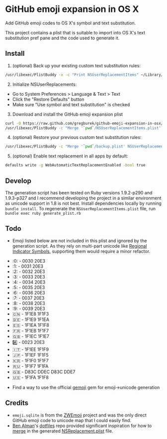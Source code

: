 GitHub emoji expansion in OS X
=============================
Add GitHub emoji codes to OS X's symbol and text substitution.

This project contains a plist that is suitable to import into OS X's text substitution pref pane and the code used to generate it.

Install
-------

1. (optional) Back up your existing custom text substitution rules:
```bash
/usr/libexec/PlistBuddy -x -c "Print NSUserReplacementItems" ~/Library/Preferences/.GlobalPreferences.plist > backup.plist
```

2. Initialize NSUserReplacements:
  - Go to System Preferences > Language & Text > Text
  - Click the "Restore Defaults" button
  - Make sure "Use symbol and text substitution" is checked 

3. Download and install the GitHub emoji expansion plist
```bash
curl -O https://raw.github.com/gregburek/github-emoji-expansion-in-osx/master/NSUserReplacementItems.plist
/usr/libexec/PlistBuddy -c "Merge '`pwd`/NSUserReplacementItems.plist' NSUserReplacementItems" ~/Library/Preferences/.GlobalPreferences.plist
```
4. (optional) Restore your previous custom text substitution rules:
```bash
/usr/libexec/PlistBuddy -c "Merge '`pwd`/backup.plist' NSUserReplacementItems" ~/Library/Preferences/.GlobalPreferences.plist
```
5. (optional) Enable text replacement in all apps by default:
```bash
defaults write -g WebAutomaticTextReplacementEnabled -bool true
```

Develop
-------
The generation script has been tested on Ruby versions 1.9.2-p290 and 1.9.3-p327 and I recommend developing the project in a similar environment as unicode support in 1.8 is not best.
Install dependencies locally by running `bundle install`. To regenerate the `NSUserReplacementItems.plist` file, run `bundle exec ruby generate_plist.rb`

Todo
----
- Emoji listed below are not included in this plist and ignored by the generation script. As they rely on multi-part unicode like [Regional Indicator Symbols](http://en.wikipedia.org/wiki/Regional_Indicator_Symbol), supporting them would require a minor refactor. 
 * :0: - 0030 20E3
 * :1: - 0031 20E3
 * :2: - 0032 20E3
 * :3: - 0033 20E3
 * :4: - 0034 20E3
 * :5: - 0035 20E3
 * :6: - 0036 20E3
 * :7: - 0037 20E3
 * :8: - 0038 20E3
 * :9: - 0039 20E3
 * :cn: - 1F1E8 1F1F3
 * :de: - 1F1E9 1F1EA
 * :es: - 1F1EA 1F1F8
 * :fr: - 1F1EB 1F1F7
 * :gb: - 1F1EC 1F1E7
 * :hash: - 0023 20E3
 * :it: - 1F1EE 1F1F9
 * :jp: - 1F1EF 1F1F5
 * :kr: - 1F1F0 1F1F7
 * :ru: - 1F1F7 1F1FA
 * :uk: - D83C DDEC D83C DDE7
 * :us: - 1F1FA 1F1F8
- Find a way to use the official [gemoji](https://github.com/github/gemoji) gem for emoji->unicode generation

Credits
-------
- `emoji.sqlite` is from the [ZWEmoji](https://github.com/zachwaugh/ZWEmoji) project and was the only direct GitHub emoji code to unicode map that I could easily find.
- [Ben Alman](https://github.com/cowboy)'s [dotfiles](https://github.com/cowboy/dotfiles) repo provided significant inspiration for how to [merge](https://github.com/cowboy/dotfiles/blob/master/source/50_osx.sh) in the generated [NSReplacement.plist](https://github.com/cowboy/dotfiles/blob/master/conf/osx/NSUserReplacementItems.plist) file.
